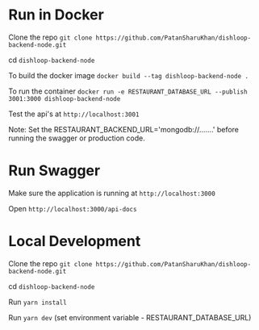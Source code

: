 # Run in Docker
Clone the repo `git clone https://github.com/PatanSharuKhan/dishloop-backend-node.git`

cd `dishloop-backend-node`

To build the docker image
`docker build --tag dishloop-backend-node .`

To run the container
`docker run -e RESTAURANT_DATABASE_URL --publish 3001:3000 dishloop-backend-node`

Test the api's at `http://localhost:3001`

Note: Set the RESTAURANT_BACKEND_URL='mongodb://.......' before running the swagger or production code.

# Run Swagger
Make sure the application is running at `http://localhost:3000`

Open `http://localhost:3000/api-docs`

# Local Development
Clone the repo `git clone https://github.com/PatanSharuKhan/dishloop-backend-node.git`

cd `dishloop-backend-node`

Run `yarn install`

Run `yarn dev`
(set environment variable - RESTAURANT_DATABASE_URL)
